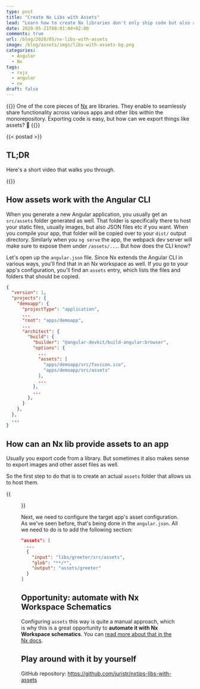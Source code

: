 ```yaml
---
type: post
title: "Create Nx Libs with Assets"
lead: "Learn how to create Nx libraries don't only ship code but also assets"
date: 2020-05-21T00:01:04+02:00
comments: true
url: /blog/2020/05/nx-libs-with-assets
image: /blog/assets/imgs/libs-with-assets-bg.png
categories:
  - Angular
  - Nx
tags:
  - rxjs
  - angular
  - nx
draft: false
---
```


{{<intro>}}
  One of the core pieces of [Nx](https://nx.dev) are libraries. They enable to seamlessly share functionality across various apps and other libs within the monorepository. Exporting code is easy, but how can we export things like assets? :thinking:
{{</intro>}}
<!--more-->

{{< postad >}}

## TL;DR

Here's a short video that walks you through.

{{<youtube iU2PKRaTGQ0>}}

## How assets work with the Angular CLI

When you generate a new Angular application, you usually get an `src/assets` folder generated as well. That folder is specifically there to host your static files, usually images, but also JSON files etc if you want. When you compile your app, that folder will be copied over to your `dist/` output directory. Similarly when you `ng serve` the app, the webpack dev server will make sure to expose them under `/assets/...`. But how does the CLI know?

Let's open up the `angular.json` file. Since Nx extends the Angular CLI in various ways, you'll find that in an Nx workspace as well. If you go to your app's configuration, you'll find an `assets` entry, which lists the files and folders that should be copied.

```json
{
  "version": 1,
  "projects": {
    "demoapp": {
      "projectType": "application",
      ...
      "root": "apps/demoapp",
      ...
      "architect": {
        "build": {
          "builder": "@angular-devkit/build-angular:browser",
          "options": {
            ...
            "assets": [
              "apps/demoapp/src/favicon.ico",
              "apps/demoapp/src/assets"
            ],
            ...
          },
          ...
        },
      }
    },
  },
  ...
}
```

## How can an Nx lib provide assets to an app

Usually you export code from a library. But sometimes it also makes sense to export images and other asset files as well.

So the first step to do that is to create an actual `assets` folder that allows us to host them.

{{<figure url="/blog/assets/imgs/libs-with-assets.png" size="medium">}}

Next, we need to configure the target app's asset configuration. As we've seen before, that's being done in the `angular.json`. All we need to do is to add the following section:

```json
"assets": [
  ...
  {
    "input": "libs/greeter/src/assets",
    "glob": "**/*",
    "output": "assets/greeter"
  }
]
```

## Opportunity: automate with Nx Workspace Schematics

Configuring `assets` this way is quite a manual approach, which is why this is a great opportunity to **automate it with Nx Workspace schematics**. You can [read more about that in the Nx docs](https://nx.dev/angular/workspace/schematics/workspace-schematics).

## Play around with it by yourself

GitHub repository: https://github.com/juristr/nxtips-libs-with-assets

